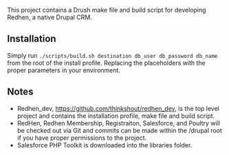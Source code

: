 This project contains a Drush make file and build script for developing Redhen, a native Drupal CRM.

## Installation
Simply run
` ./scripts/build.sh destination db_user db_password db_name ` from the root of the install profile.
Replacing the placeholders with the proper parameters in your environment.

## Notes
* Redhen_dev, https://github.com/thinkshout/redhen_dev, is the top level project and contains the installation profile, make file and build script.
* RedHen, Redhen Membership, Registraiton, Salesforce, and Poultry will be checked out via Git and commits can be made within the /drupal root if you have proper permissions to the project.
* Salesforce PHP Toolkit is downloaded into the libraries folder.
